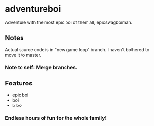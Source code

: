 # adventureboi
Adventure with the most epic boi of them all, epicswagboiman.

## Notes
Actual source code is in "new game loop" branch. I haven't bothered to move it to master.
### Note to self: Merge branches.

## Features
- epic boi
- boi
- b boi
### Endless hours of fun for the whole family!
